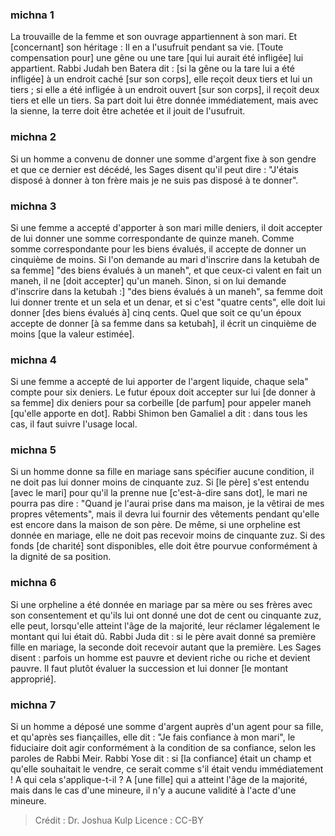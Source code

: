 
### michna 1
La trouvaille de la femme et son ouvrage appartiennent à son mari. Et [concernant] son héritage :  Il en a l'usufruit pendant sa vie. [Toute compensation pour] une gêne ou une tare [qui lui aurait été infligée] lui appartient. Rabbi Judah ben Batera dit : [si la gêne ou la tare lui a été infligée] à un endroit caché [sur son corps], elle reçoit deux tiers et lui un tiers ; si elle a été infligée à un endroit ouvert [sur son corps], il reçoit deux tiers et elle un tiers. Sa part doit lui être donnée immédiatement, mais avec la sienne, la terre doit être achetée et il jouit de l'usufruit.

### michna 2
Si un homme a convenu de donner une somme d'argent fixe à son gendre et que ce dernier est décédé, les Sages disent qu'il peut dire : "J'étais disposé à donner à ton frère mais je ne suis pas disposé à te donner".

### michna 3
Si une femme a accepté d'apporter à son mari mille deniers, il doit accepter de lui donner une somme correspondante de quinze maneh. Comme somme correspondante pour les biens évalués, il accepte de donner un cinquième de moins. Si l'on demande au mari d'inscrire dans la ketubah de sa femme] "des biens évalués à un maneh", et que ceux-ci valent en fait un maneh, il ne [doit accepter] qu'un maneh. Sinon, si on lui demande d'inscrire dans la ketubah :] "des biens évalués à un maneh", sa femme doit lui donner trente et un sela et un denar, et si c'est "quatre cents", elle doit lui donner [des biens évalués à] cinq cents. Quel que soit ce qu'un époux accepte de donner [à sa femme dans sa ketubah], il écrit un cinquième de moins [que la valeur estimée].

### michna 4
Si une femme a accepté de lui apporter de l'argent liquide, chaque sela" compte pour six deniers. Le futur époux doit accepter sur lui [de donner à sa femme] dix deniers pour sa corbeille [de parfum] pour appeler maneh [qu'elle apporte en dot]. Rabbi Shimon ben Gamaliel a dit : dans tous les cas, il faut suivre l'usage local.

### michna 5
Si un homme donne sa fille en mariage sans spécifier aucune condition, il ne doit pas lui donner moins de cinquante zuz. Si [le père] s'est entendu [avec le mari] pour qu'il la prenne nue [c'est-à-dire sans dot], le mari ne pourra pas dire : "Quand je l'aurai prise dans ma maison, je la vêtirai de mes propres vêtements", mais il devra lui fournir des vêtements pendant qu'elle est encore dans la maison de son père. De même, si une orpheline est donnée en mariage, elle ne doit pas recevoir moins de cinquante zuz. Si des fonds [de charité] sont disponibles, elle doit être pourvue conformément à la dignité de sa position.

### michna 6
Si une orpheline a été donnée en mariage par sa mère ou ses frères avec son consentement et qu'ils lui ont donné une dot de cent ou cinquante zuz, elle peut, lorsqu'elle atteint l'âge de la majorité, leur réclamer légalement le montant qui lui était dû. Rabbi Juda dit : si le père avait donné sa première fille en mariage, la seconde doit recevoir autant que la première. Les Sages disent : parfois un homme est pauvre et devient riche ou riche et devient pauvre.   Il faut plutôt évaluer la succession et lui donner [le montant approprié].

### michna 7
Si un homme a déposé une somme d'argent auprès d'un agent pour sa fille, et qu'après ses fiançailles, elle dit : "Je fais confiance à mon mari", le fiduciaire doit agir conformément à la condition de sa confiance, selon les paroles de Rabbi Meir. Rabbi Yose dit : si [la confiance] était un champ et qu'elle souhaitait le vendre, ce serait comme s'il était vendu immédiatement ! A qui cela s'applique-t-il ?  A [une fille] qui a atteint l'âge de la majorité, mais dans le cas d'une mineure, il n'y a aucune validité à l'acte d'une mineure.

>Crédit : Dr. Joshua Kulp
>Licence : CC-BY